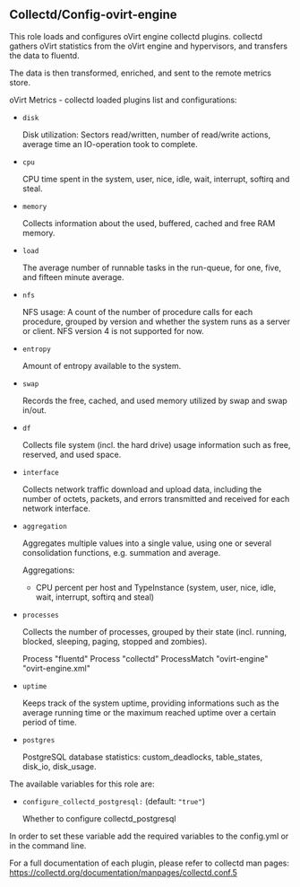 ## Collectd/Config-ovirt-engine

This role loads and configures oVirt engine collectd plugins.
collectd gathers oVirt statistics from the oVirt engine and hypervisors, and transfers the data to fluentd.

The data is then transformed, enriched, and sent to the remote metrics store.

oVirt Metrics - collectd loaded plugins list and configurations:

- `disk`

  Disk utilization: Sectors read/written, number of read/write actions, average time an IO-operation took to complete.

- `cpu`

  CPU time spent in the system, user, nice, idle, wait, interrupt, softirq and steal.

- `memory`

  Collects information about the used, buffered, cached and free RAM memory.

- `load`

  The average number of runnable tasks in the run-queue, for one, five, and fifteen minute average.

- `nfs`

  NFS usage: A count of the number of procedure calls for each procedure,
  grouped by version and whether the system runs as a server or client.
  NFS version 4 is not supported for now.

- `entropy`

  Amount of entropy available to the system.

- `swap`

  Records the free, cached, and used memory utilized by swap and swap in/out.

- `df`

  Collects file system (incl. the hard drive) usage information such as free, reserved, and used space.

- `interface`

  Collects network traffic download and upload data, including the number of octets, packets, and errors
  transmitted and received for each network interface.

- `aggregation`

  Aggregates multiple values into a single value, using one or several consolidation functions,
  e.g. summation and average.

  Aggregations:

  - CPU percent per host and TypeInstance (system, user, nice, idle, wait, interrupt, softirq and steal)

- `processes`

  Collects the number of processes, grouped by their state
  (incl. running, blocked, sleeping, paging, stopped and zombies).

  Process "fluentd"
  Process "collectd"
  ProcessMatch "ovirt-engine" "ovirt-engine\.xml"

- `uptime`

  Keeps track of the system uptime, providing informations such as the average running time or
  the maximum reached uptime over a certain period of time.

- `postgres`

  PostgreSQL database statistics: custom_deadlocks, table_states, disk_io, disk_usage.

The available variables for this role are:

- `configure_collectd_postgresql:`  (default: `"true"`)

  Whether to configure collectd_postgresql


In order to set these variable add the required variables to the config.yml
or in the command line.


For a full documentation of each plugin, please refer to collectd man pages:
<https://collectd.org/documentation/manpages/collectd.conf.5>
